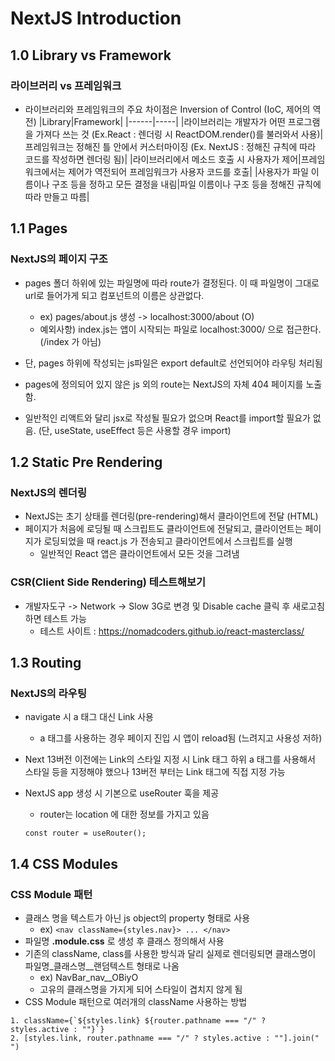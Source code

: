 # NextJS Introduction

## 1.0 Library vs Framework

### 라이브러리 vs 프레임워크

- 라이브러리와 프레임워크의 주요 차이점은 Inversion of Control (IoC, 제어의 역전)
  |Library|Framework|
  |------|-----|
  |라이브러리는 개발자가 어떤 프로그램을 가져다 쓰는 것 (Ex.React : 렌더링 시 ReactDOM.render()를 불러와서 사용)|프레임워크는 정해진 틀 안에서 커스터마이징 (Ex. NextJS : 정해진 규칙에 따라 코드를 작성하면 렌더링 됨)|
  |라이브러리에서 메소드 호출 시 사용자가 제어|프레임워크에서는 제어가 역전되어 프레임워크가 사용자 코드를 호출|
  |사용자가 파일 이름이나 구조 등을 정하고 모든 결정을 내림|파일 이름이나 구조 등을 정해진 규칙에 따라 만들고 따름|

## 1.1 Pages

### NextJS의 페이지 구조

- pages 폴더 하위에 있는 파일명에 따라 route가 결정된다. 이 때 파일명이 그대로 url로 들어가게 되고 컴포넌트의 이름은 상관없다.

  - ex) pages/about.js 생성 -> localhost:3000/about (O)
  - 예외사항) index.js는 앱이 시작되는 파일로 localhost:3000/ 으로 접근한다. (/index 가 아님)

- 단, pages 하위에 작성되는 js파일은 export default로 선언되어야 라우팅 처리됨

- pages에 정의되어 있지 않은 js 외의 route는 NextJS의 자체 404 페이지를 노출함.

- 일반적인 리액트와 달리 jsx로 작성될 필요가 없으며 React를 import할 필요가 없음. (단, useState, useEffect 등은 사용할 경우 import)

## 1.2 Static Pre Rendering

### NextJS의 렌더링

- NextJS는 초기 상태를 렌더링(pre-rendering)해서 클라이언트에 전달 (HTML)
- 페이지가 처음에 로딩될 때 스크립트도 클라이언트에 전달되고, 클라이언트는 페이지가 로딩되었을 때 react.js 가 전송되고 클라이언트에서 스크립트를 실행
  - 일반적인 React 앱은 클라이언트에서 모든 것을 그려냄

### CSR(Client Side Rendering) 테스트해보기

- 개발자도구 -> Network -> Slow 3G로 변경 및 Disable cache 클릭 후 새로고침하면 테스트 가능
  - 테스트 사이트 : https://nomadcoders.github.io/react-masterclass/

## 1.3 Routing

### NextJS의 라우팅

- navigate 시 a 태그 대신 Link 사용
  - a 태그를 사용하는 경우 페이지 진입 시 앱이 reload됨 (느려지고 사용성 저하)
- Next 13버전 이전에는 Link의 스타일 지정 시 Link 태그 하위 a 태그를 사용해서 스타일 등을 지정해야 했으나 13버전 부터는 Link 태그에 직접 지정 가능
- NextJS app 생성 시 기본으로 useRouter 훅을 제공

  - router는 location 에 대한 정보를 가지고 있음

  `const router = useRouter();`

## 1.4 CSS Modules

### CSS Module 패턴

- 클래스 명을 텍스트가 아닌 js object의 property 형태로 사용
  - ex) `<nav className={styles.nav}> ... </nav>`
- 파일명 **.module.css** 로 생성 후 클래스 정의해서 사용
- 기존의 className, class를 사용한 방식과 달리 실제로 렌더링되면 클래스명이 파일명\_클래스명\_\_랜덤텍스트 형태로 나옴
  - ex) NavBar_nav\_\_OBiyO
  - 고유의 클래스명을 가지게 되어 스타일이 겹치지 않게 됨
- CSS Module 패턴으로 여러개의 className 사용하는 방법

```
1. className={`${styles.link} ${router.pathname === "/" ? styles.active : ""}`}
2. [styles.link, router.pathname === "/" ? styles.active : ""].join(" ")
```
